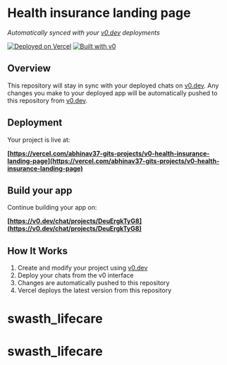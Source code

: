 # Health insurance landing page

*Automatically synced with your [v0.dev](https://v0.dev) deployments*

[![Deployed on Vercel](https://img.shields.io/badge/Deployed%20on-Vercel-black?style=for-the-badge&logo=vercel)](https://vercel.com/abhinav37-gits-projects/v0-health-insurance-landing-page)
[![Built with v0](https://img.shields.io/badge/Built%20with-v0.dev-black?style=for-the-badge)](https://v0.dev/chat/projects/DeuErgkTyG8)

## Overview

This repository will stay in sync with your deployed chats on [v0.dev](https://v0.dev).
Any changes you make to your deployed app will be automatically pushed to this repository from [v0.dev](https://v0.dev).

## Deployment

Your project is live at:

**[https://vercel.com/abhinav37-gits-projects/v0-health-insurance-landing-page](https://vercel.com/abhinav37-gits-projects/v0-health-insurance-landing-page)**

## Build your app

Continue building your app on:

**[https://v0.dev/chat/projects/DeuErgkTyG8](https://v0.dev/chat/projects/DeuErgkTyG8)**

## How It Works

1. Create and modify your project using [v0.dev](https://v0.dev)
2. Deploy your chats from the v0 interface
3. Changes are automatically pushed to this repository
4. Vercel deploys the latest version from this repository
# swasth_lifecare
# swasth_lifecare
